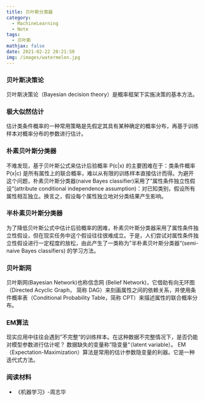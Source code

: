 ```yaml
---
title: 贝叶斯分类器
category:
  - MachineLearning
  - Note
tags:
  - 贝叶斯
mathjax: false
date: 2021-02-22 20:21:50
img: /images/watermelon.jpg
---
```


### 贝叶斯决策论

贝叶斯决策论（Bayesian decision theory）是概率框架下实施决策的基本方法。
<!---more-->

### 极大似然估计
估计类条件概率的一种常用策略是先假定其具有某种确定的概率分布，再基于训练样本对概率分布的参数进行估计。

### 朴素贝叶斯分类器
不难发现，基于贝叶斯公式来估计后验概率 P(c|x) 的主要困难在于：类条件概率P(x|c) 是所有属性上的联合概率，难以从有限的训练样本直接估计而得。为避开这个问题，朴素贝叶斯分类器(naive Bayes classifier)采用了”属性条件独立性假设“(attribute conditional independence assumption)：对已知类别，假设所有属性相互独立。换言之，假设每个属性独立地对分类结果产生影响。

### 半朴素贝叶斯分类器
为了降低贝叶斯公式中估计后验概率的困难，朴素贝叶斯分类器采用了属性条件独立性假设，但在现实任务中这个假设往往很难成立。于是，人们尝试对属性条件独立性假设进行一定程度的放松，由此产生了一类称为”半朴素贝叶斯分类器“(semi-naive Bayes classifiers) 的学习方法。


### 贝叶斯网
贝叶斯网(Bayesian Network)也称信念网 (Belief Network)，它借助有向无环图（Directed Acyclic Graph， 简称 DAG）来刻画属性之间的依赖关系，并使用条件概率表（Conditional Probability Table，简称 CPT）来描述属性的联合概率分布。


### EM算法
现实应用中往往会遇到”不完整“的训练样本。在这种数据不完整情况下，是否仍能对模型参数进行估计呢？
数据缺失的变量称”隐变量“（latent variable）。
EM（Expectation-Maximization）算法是常用的估计参数隐变量的利器。它是一种迭代式方法。


### 阅读材料

* 《机器学习》-周志华
